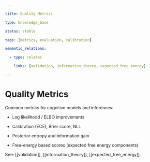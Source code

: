 ```yaml
---

title: Quality Metrics

type: knowledge_base

status: stable

tags: [metrics, evaluation, calibration]

semantic_relations:

  - type: relates

    links: [validation, information_theory, expected_free_energy]

---
```


# Quality Metrics

Common metrics for cognitive models and inferences:

- Log likelihood / ELBO improvements

- Calibration (ECE), Brier score, NLL

- Posterior entropy and information gain

- Free-energy based scores (expected free energy components)

See: [[validation]], [[information_theory]], [[expected_free_energy]].

